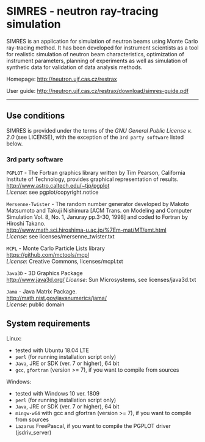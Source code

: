 # SIMRES - neutron ray-tracing simulation

SIMRES is an application for simulation of neutron beams using Monte Carlo ray-tracing method. It has been developed for instrument scientists as a tool for realistic simulation of neutron beam characteristics, optimization of instrument parameters, planning of experiments as well as simulation of synthetic data for validation of data analysis methods. 

Homepage: http://neutron.ujf.cas.cz/restrax 

User guide: http://neutron.ujf.cas.cz/restrax/download/simres-guide.pdf


-----------------------------------------------------------------

## Use conditions

SIMRES is provided under the terms of the *GNU General Public License v. 2.0* (see LICENSE), with the exception of the `3rd party software` listed below. 

### 3rd party software

`PGPLOT` - The Fortran graphics library written by Tim Pearson, California Institute of Technology, provides graphical representation of results.  
http://www.astro.caltech.edu/~tjp/pgplot  
*License*: see pgplot/copyright.notice

`Mersenne-Twister` - The random number generator developed by Makoto Matsumoto and Takuji Nishimura [ACM Trans. on Modeling and Computer Simulation Vol. 8, No. 1, Januray pp.3-30, 1998] and coded to Fortran by Hiroshi Takano.  
http://www.math.sci.hiroshima-u.ac.jp/%7Em-mat/MT/emt.html  
*License*: see licenses/mersenne_twister.txt

`MCPL` - Monte Carlo Particle Lists library   
https://github.com/mctools/mcpl  
*License*: Creative Commons, licenses/mcpl.txt

`Java3D` - 3D Graphics Package  
http://www.java3d.org/
*License*: Sun Microsystems, see licenses/java3d.txt

`Jama` - Java Matrix Package.   
http://math.nist.gov/javanumerics/jama/  
*License*: public domain

## System requirements

Linux: 
- tested with Ubuntu 18.04 LTE
- `perl` (for running installation script only)
- `Java`, JRE or SDK (ver. 7 or higher), 64 bit
- `gcc`, `gfortran` (version >= 7), if you want to compile from sources

Windows:
- tested with Windows 10 ver. 1809 
- `perl` (for running installation script only)
- `Java`, JRE or SDK (ver. 7 or higher), 64 bit
- `mingw-w64` with gcc and gfortran (version >= 7), if you want to compile from sources
- `Lazarus` FreePascal, if you want to compile the PGPLOT driver (jsdriv_server) 






